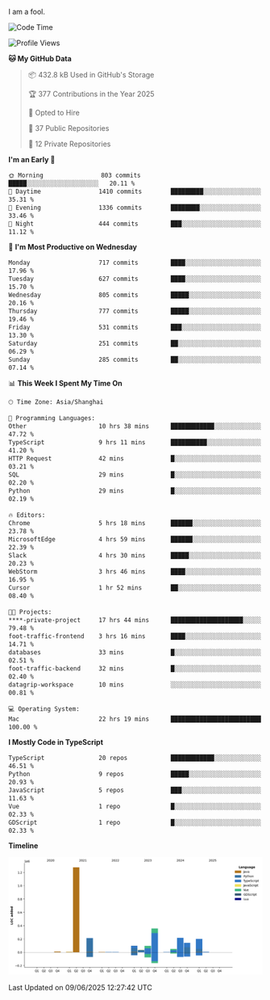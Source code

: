 I am a fool.

<!--START_SECTION:waka-->
![Code Time](http://img.shields.io/badge/Code%20Time-3%2C133%20hrs%2015%20mins-blue)

![Profile Views](http://img.shields.io/badge/Profile%20Views-2-blue)

**🐱 My GitHub Data** 

> 📦 432.8 kB Used in GitHub's Storage 
 > 
> 🏆 377 Contributions in the Year 2025
 > 
> 💼 Opted to Hire
 > 
> 📜 37 Public Repositories 
 > 
> 🔑 12 Private Repositories 
 > 
**I'm an Early 🐤** 

```text
🌞 Morning                803 commits         █████░░░░░░░░░░░░░░░░░░░░   20.11 % 
🌆 Daytime                1410 commits        █████████░░░░░░░░░░░░░░░░   35.31 % 
🌃 Evening                1336 commits        ████████░░░░░░░░░░░░░░░░░   33.46 % 
🌙 Night                  444 commits         ███░░░░░░░░░░░░░░░░░░░░░░   11.12 % 
```
📅 **I'm Most Productive on Wednesday** 

```text
Monday                   717 commits         ████░░░░░░░░░░░░░░░░░░░░░   17.96 % 
Tuesday                  627 commits         ████░░░░░░░░░░░░░░░░░░░░░   15.70 % 
Wednesday                805 commits         █████░░░░░░░░░░░░░░░░░░░░   20.16 % 
Thursday                 777 commits         █████░░░░░░░░░░░░░░░░░░░░   19.46 % 
Friday                   531 commits         ███░░░░░░░░░░░░░░░░░░░░░░   13.30 % 
Saturday                 251 commits         ██░░░░░░░░░░░░░░░░░░░░░░░   06.29 % 
Sunday                   285 commits         ██░░░░░░░░░░░░░░░░░░░░░░░   07.14 % 
```


📊 **This Week I Spent My Time On** 

```text
🕑︎ Time Zone: Asia/Shanghai

💬 Programming Languages: 
Other                    10 hrs 38 mins      ████████████░░░░░░░░░░░░░   47.72 % 
TypeScript               9 hrs 11 mins       ██████████░░░░░░░░░░░░░░░   41.20 % 
HTTP Request             42 mins             █░░░░░░░░░░░░░░░░░░░░░░░░   03.21 % 
SQL                      29 mins             █░░░░░░░░░░░░░░░░░░░░░░░░   02.20 % 
Python                   29 mins             █░░░░░░░░░░░░░░░░░░░░░░░░   02.19 % 

🔥 Editors: 
Chrome                   5 hrs 18 mins       ██████░░░░░░░░░░░░░░░░░░░   23.78 % 
MicrosoftEdge            4 hrs 59 mins       ██████░░░░░░░░░░░░░░░░░░░   22.39 % 
Slack                    4 hrs 30 mins       █████░░░░░░░░░░░░░░░░░░░░   20.23 % 
WebStorm                 3 hrs 46 mins       ████░░░░░░░░░░░░░░░░░░░░░   16.95 % 
Cursor                   1 hr 52 mins        ██░░░░░░░░░░░░░░░░░░░░░░░   08.40 % 

🐱‍💻 Projects: 
****-private-project     17 hrs 44 mins      ████████████████████░░░░░   79.48 % 
foot-traffic-frontend    3 hrs 16 mins       ████░░░░░░░░░░░░░░░░░░░░░   14.71 % 
databases                33 mins             █░░░░░░░░░░░░░░░░░░░░░░░░   02.51 % 
foot-traffic-backend     32 mins             █░░░░░░░░░░░░░░░░░░░░░░░░   02.40 % 
datagrip-workspace       10 mins             ░░░░░░░░░░░░░░░░░░░░░░░░░   00.81 % 

💻 Operating System: 
Mac                      22 hrs 19 mins      █████████████████████████   100.00 % 
```

**I Mostly Code in TypeScript** 

```text
TypeScript               20 repos            ████████████░░░░░░░░░░░░░   46.51 % 
Python                   9 repos             █████░░░░░░░░░░░░░░░░░░░░   20.93 % 
JavaScript               5 repos             ███░░░░░░░░░░░░░░░░░░░░░░   11.63 % 
Vue                      1 repo              █░░░░░░░░░░░░░░░░░░░░░░░░   02.33 % 
GDScript                 1 repo              █░░░░░░░░░░░░░░░░░░░░░░░░   02.33 % 
```



**Timeline**

![Lines of Code chart](https://raw.githubusercontent.com/VeejaLiu/VeejaLiu/master/assets/bar_graph.png)


 Last Updated on 09/06/2025 12:27:42 UTC
<!--END_SECTION:waka-->
